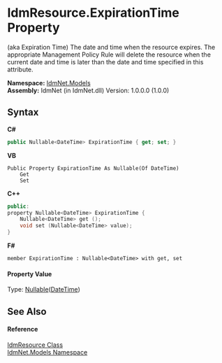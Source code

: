 # IdmResource.ExpirationTime Property 
 

(aka Expiration Time) The date and time when the resource expires. The appropriate Management Policy Rule will delete the resource when the current date and time is later than the date and time specified in this attribute.

**Namespace:**&nbsp;<a href="N_IdmNet_Models">IdmNet.Models</a><br />**Assembly:**&nbsp;IdmNet (in IdmNet.dll) Version: 1.0.0.0 (1.0.0)

## Syntax

**C#**<br />
``` C#
public Nullable<DateTime> ExpirationTime { get; set; }
```

**VB**<br />
``` VB
Public Property ExpirationTime As Nullable(Of DateTime)
	Get
	Set
```

**C++**<br />
``` C++
public:
property Nullable<DateTime> ExpirationTime {
	Nullable<DateTime> get ();
	void set (Nullable<DateTime> value);
}
```

**F#**<br />
``` F#
member ExpirationTime : Nullable<DateTime> with get, set

```


#### Property Value
Type: <a href="http://msdn2.microsoft.com/en-us/library/b3h38hb0" target="_blank">Nullable</a>(<a href="http://msdn2.microsoft.com/en-us/library/03ybds8y" target="_blank">DateTime</a>)

## See Also


#### Reference
<a href="T_IdmNet_Models_IdmResource">IdmResource Class</a><br /><a href="N_IdmNet_Models">IdmNet.Models Namespace</a><br />